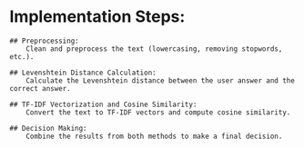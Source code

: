 # Implementation Steps:

    ## Preprocessing:
        Clean and preprocess the text (lowercasing, removing stopwords, etc.).

    ## Levenshtein Distance Calculation:
        Calculate the Levenshtein distance between the user answer and the correct answer.

    ## TF-IDF Vectorization and Cosine Similarity:
        Convert the text to TF-IDF vectors and compute cosine similarity.

    ## Decision Making:
        Combine the results from both methods to make a final decision.